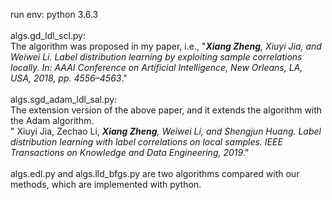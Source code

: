 run env: python 3.6.3<br><br>
algs.gd_ldl_scl.py:<br>
The algorithm was proposed in my paper, i.e., "***Xiang Zheng**, Xiuyi Jia, and Weiwei Li. Label distribution learning by
exploiting sample correlations locally. In: AAAI Conference on Artificial Intelligence, New Orleans, LA, USA, 2018,
pp. 4556–4563*."<br><br>
algs.sgd_adam_ldl_sal.py:<br>
The extension version of the above paper, and it extends the algorithm with the Adam algorithm.<br>
" Xiuyi Jia, Zechao Li, ***Xiang Zheng**, Weiwei Li, and Shengjun Huang. Label distribution learning with label correlations on local samples. IEEE Transactions on Knowledge and Data Engineering, 2019*."<br><br>
algs.edl.py and algs.lld_bfgs.py are two algorithms compared with our methods, which are implemented with python.
